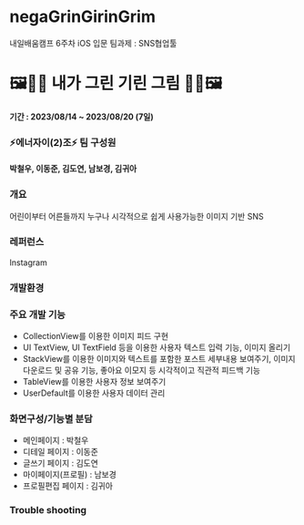 # negaGrinGirinGrim
내일배움캠프 6주차 iOS 입문 팀과제 : SNS협업툴

# 🖼️🦒🎨 내가 그린 기린 그림 🎨🦒🖼️
#### 기간 : 2023/08/14 ~ 2023/08/20 (7일)

### ⚡️에너자이(2)조⚡️ 팀 구성원
#### 박철우, 이동준, 김도연, 남보경, 김귀아

### 개요
어린이부터 어른들까지 누구나 시각적으로 쉽게 사용가능한 이미지 기반 SNS
### 레퍼런스
Instagram


### 개발환경
### 주요 개발 기능
- CollectionView를 이용한 이미지 피드 구현
- UI TextView, UI TextField 등을 이용한 사용자 텍스트 입력 기능, 이미지 올리기
- StackView를 이용한 이미지와 텍스트를 포함한 포스트 세부내용 보여주기, 이미지 다운로드 및 공유 기능, 좋아요 이모지 등 시각적이고 직관적 피드백 기능
- TableView를 이용한 사용자 정보 보여주기
- UserDefault를 이용한 사용자 데이터 관리

### 화면구성/기능별 분담
- 메인페이지 : 박철우
- 디테일 페이지 : 이동준
- 글쓰기 페이지 : 김도연
- 마이페이지(프로필) : 남보경
- 프로필편집 페이지 : 김귀아
### Trouble shooting

